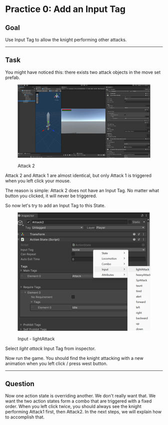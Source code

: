 # Practice 0: Add an Input Tag

## Goal

Use Input Tag to allow the knight performing other attacks.

***

## Task

You might have noticed this: there exists two attack objects in the move set prefab.

<figure><img src="../.gitbook/assets/image (29).png" alt=""><figcaption><p>Attack 2</p></figcaption></figure>

Attack 2 and Attack 1 are almost identical, but only Attack 1 is triggered when you left click your mouse.

The reason is simple: Attack 2 does not have an Input Tag. No matter what button you clicked, it will never be triggered.

So now let's try to add an Input Tag to this State.

<figure><img src="../.gitbook/assets/image (30).png" alt=""><figcaption><p>Input - lightAttack</p></figcaption></figure>

Select _light attack_ Input Tag from inspector.

Now run the game. You should find the knight attacking with a new animation when you left click / press west button.

***

## Question

Now one action state is overriding another. We don't really want that. We want the two action states form a combo that are triggered with a fixed order. When you left click twice, you should always see the knight performing Attack1 first, then Attack2. In the next steps, we will explain how to accomplish that.
